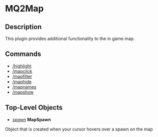 # MQ2Map

## Description

This plugin provides additional functionality to the in game map.

## Commands

* [/highlight](highlight.md)
* [/mapclick](mapclick.md)
* [/mapfilter](mapfilter.md)
* [/maphide](maphide.md)
* [/mapnames](mapnames.md)
* [/mapshow](mapshow.md)

## Top-Level Objects

* [_spawn_](../../../reference/data-types/datatype-spawn.md) **MapSpawn**

Object that is created when your cursor hovers over a spawn on the map

